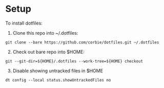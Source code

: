 # Setup

To install dotfiles:

1. Clone this repo into ~/.dotfiles:

```
git clone --bare https://github.com/corbie/dotfiles.git ~/.dotfiles
```

2. Check out bare repo into $HOME:

```
git --git-dir=${HOME}/.dotfiles --work-tree=${HOME} checkout
```

3. Disable showing untracked files in $HOME

```
dt config --local status.showUntrackedFiles no
```
